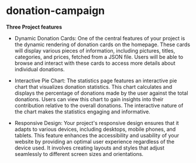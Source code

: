 # donation-campaign

**Three Project features**

 - Dynamic Donation Cards: One of the central features of your project is the dynamic rendering of donation cards on the  homepage. These cards will display various pieces of information, including pictures, titles, categories, and prices, fetched from a JSON file. Users will be able to browse and interact with these cards to access more details about individual donations.

 - Interactive Pie Chart: The statistics page features an interactive pie chart that visualizes donation statistics. This chart calculates and displays the percentage of donations made by the user against the total donations. Users can view this chart to gain insights into their contribution relative to the overall donations. The interactive nature of the chart makes the statistics engaging and informative.

 - Responsive Design: Your project's responsive design ensures that it adapts to various devices, including desktops, mobile phones, and tablets. This feature enhances the accessibility and usability of your website by providing an optimal user experience regardless of the device used. It involves creating layouts and styles that adjust seamlessly to different screen sizes and orientations.